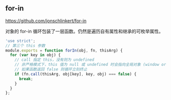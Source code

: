 ## for-in

<https://github.com/jonschlinkert/for-in>

对象的 for-in 循环包装了一层函数。仍然是遍历自有属性和继承的可枚举属性。

```js
'use strict';
// 第三个 this 参数
module.exports = function forIn(obj, fn, thisArg) {
  for (var key in obj) {
    // call 指定 this，没有则为 undefined
    // 非严格模式下，this 值为 null 或 undefined 时会指向全局对象 (window or global)
    // 如果函数返回 false 则循环立刻终止
    if (fn.call(thisArg, obj[key], key, obj) === false) {
      break;
    }
  }
};
```